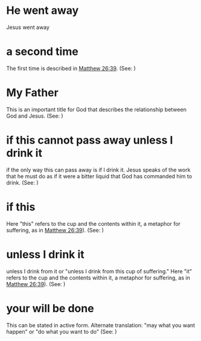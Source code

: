 
# He went away
Jesus went away

# a second time
The first time is described in [Matthew 26:39](./39.md). (See: )

# My Father
This is an important title for God that describes the relationship between God and Jesus. (See: )

# if this cannot pass away unless I drink it
if the only way this can pass away is if I drink it. Jesus speaks of the work that he must do as if it were a bitter liquid that God has commanded him to drink. (See: )

# if this
Here "this" refers to the cup and the contents within it, a metaphor for suffering, as in [Matthew 26:39](../26/39.md)). (See: )

# unless I drink it
unless I drink from it or "unless I drink from this cup of suffering." Here "it" refers to the cup and the contents within it, a metaphor for suffering, as in [Matthew 26:39](../26/39.md)). (See: )

# your will be done
This can be stated in active form. Alternate translation: "may what you want happen" or "do what you want to do" (See: )